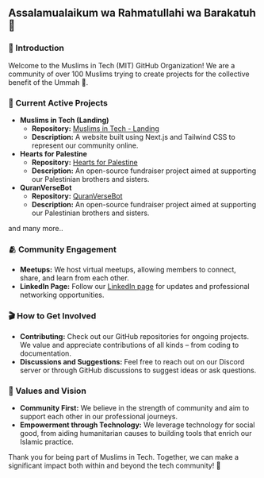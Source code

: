 ## Assalamualaikum wa Rahmatullahi wa Barakatuh 👋

### 👋 Introduction
Welcome to the Muslims in Tech (MIT) GitHub Organization! We are a community of over 100 Muslims trying to create projects for the collective benefit of the Ummah 🌙.

### 🚧 Current Active Projects
- **Muslims in Tech (Landing)**
  - **Repository:** [Muslims in Tech - Landing](https://github.com/Muslims-in-Tech-MIT/muslims-in-tech-landing)
  - **Description:** A website built using Next.js and Tailwind CSS to represent our community online.
- **Hearts for Palestine**
  - **Repository:** [Hearts for Palestine](https://github.com/Muslims-in-Tech-MIT/hearts-for-palestine)
  - **Description:** An open-source fundraiser project aimed at supporting our Palestinian brothers and sisters.
- **QuranVerseBot**
  - **Repository:** [QuranVerseBot](https://github.com/Muslims-in-Tech-MIT/QuranVerseBot)
  - **Description:** An open-source fundraiser project aimed at supporting our Palestinian brothers and sisters.

and many more..

### 🫂 Community Engagement

-   **Meetups:** We host virtual meetups, allowing members to connect, share, and learn from each other.
-   **LinkedIn Page:** Follow our [LinkedIn page](https://www.linkedin.com/company/muslimsintech/) for updates and professional networking opportunities.

### 🎬 How to Get Involved

-   **Contributing:** Check out our GitHub repositories for ongoing projects. We value and appreciate contributions of all kinds – from coding to documentation.
-   **Discussions and Suggestions:** Feel free to reach out on our Discord server or through GitHub discussions to suggest ideas or ask questions.

### 🕌 Values and Vision

-   **Community First:** We believe in the strength of community and aim to support each other in our professional journeys.
-   **Empowerment through Technology:** We leverage technology for social good, from aiding humanitarian causes to building tools that enrich our Islamic practice.

Thank you for being part of Muslims in Tech. Together, we can make a significant impact both within and beyond the tech community! 🌟
